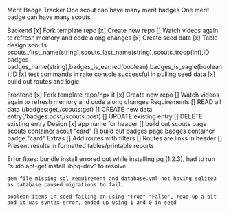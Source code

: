 Merit Badge Tracker
    One scout can have many merit badges
    One merit badge can have many scouts

Backend
	[x] Fork template repo
	[x] Create new repo
    [] Watch videos again to refresh memory and code along changes
	[x] Create seed data
    [x] Table design
        scouts
            scouts_first_name(string),scouts_last_name(string),scouts_troop(int),ID
        badges
            badges_name(string),badges_is_earned(boolean),badges_is_eagle(boolean),ID
    [x] test commands in rake console successful in pulling seed data
    [x] build out routes and logic


Frontend
	[x] Fork template repo/npx it
	[x] Create new repo
    [] Watch videos again to refresh memory and code along changes
    Requirements
	    [] READ all data (/badges:get,/scouts:get)
	    [] CREATE new data entry(/badges:post,/scouts:post)
	    [] UPDATE existing entry
	    [] DELETE existing entry
    Design
        [x] app name for header
        [] build out scouts page
            scouts container
            scout "card"
        [] build out badges page
            badges container
            badge "card"
    Extras
        [] Add routes with filters
		[] Routes are links in header
		[] Present results in formatted tables/printable reports

Error fixes:
    bundle install errored out while installing pg (1.2.3), had to run "sudo apt-get install libpq-dev" to resolve.

    gem file missing sql requirement and database.yml not having sqlite3 as database caused migrations to fail.

    boolean items in seed failing on using "True" "False", read up a bit and it was syntax error, ended up using 1 and 0 in seed
